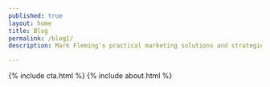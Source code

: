 ```yaml
---
published: true
layout: home
title: Blog
permalink: /blog1/
description: Mark Fleming's practical marketing solutions and strategies for content, digital, analytics, and marketing automation.

---
```


{% include cta.html %}
{% include about.html %}
